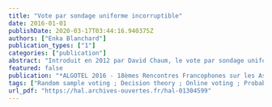 ```yaml
---
title: "Vote par sondage uniforme incorruptible"
date: 2016-01-01
publishDate: 2020-03-17T03:44:16.940375Z
authors: ["Enka Blanchard"]
publication_types: ["1"]
categories: ["publication"]
abstract: "Introduit en 2012 par David Chaum, le vote par sondage uniforme (random-sample voting) est un protocole de vote basé sur un choix d'une sous-population représentative, permettant de limiter les coÃ»ts tout en ayant de nombreux  avantages, principalement lorsqu'il est couplé à d'autres techniques comme ThreeBallot. Nous analysons un problème de  corruptibilité potentielle oÃ¹ les votants peuvent vendre leur vote au plus offrant et proposons une variation du protocole remédiant à ce problème, ainsi que plusieurs extensions possibles selon les propriétés désirées."
featured: false
publication: "*ALGOTEL 2016 - 18èmes Rencontres Francophones sur les Aspects Algorithmiques des Télécommunications*"
tags: ["Random sample voting ; Decision theory ; Online voting ; Probabilistic protocol"]
url_pdf: "https://hal.archives-ouvertes.fr/hal-01304599"
---
```



